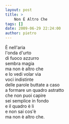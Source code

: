 ```yaml
---
layout: post
title: >
    Non È Altro Che
tags: []
date: 2009-06-29 22:24:00
author: pietro
---
```

È nell'aria<br/>l'onda d'urto<br/>di fuoco azzurro<br/>sembra magia<br/>ma non è altro che<br/>e lo vedi volar via<br/>voci indistinte<br/>delle parole buttate a caso<br/>a formare un quadro astratto<br/>che non puoi capire<br/>sei semplice in fondo<br/>e il quadro è li<br/>e non sai cos'è<br/>ma non è altro che.
